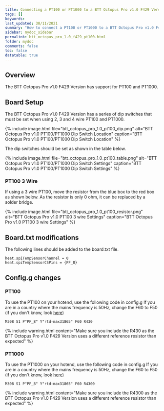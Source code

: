 ```yaml
---
title: Connecting a PT100 or PT1000 to a BTT Octopus Pro v1.0 F429 Version
tags: []
keywords: 
last_updated: 30/11/2021
summary: "How to connect a PT100 or PT1000 to a BTT Octopus Pro v1.0 F429 Version"
sidebar: mydoc_sidebar
permalink: btt_octopus_pro_1.0_f429_pt100.html
folder: mydoc
comments: false
toc: false
datatable: true
---
```


## Overview

The BTT Octopus Pro v1.0 F429 Version has support for PT100 and PT1000.  

## Board Setup

The BTT Octopus Pro v1.0 F429 Version has a series of dip switches that must be set when using 2, 3 and 4 wire PT100 and PT1000.  

{% include image.html file="btt_octopus_pro_1.0_pt100_dip.png" alt="BTT Octopus Pro v1.0 PT100/PT1000 Dip Switch Location" caption="BTT Octopus Pro v1.0 PT100/PT1000 Dip Switch Location" %}  

The dip switches should be set as shown in the table below.  

{% include image.html file="btt_octopus_pro_1.0_pt100_table.png" alt="BTT Octopus Pro v1.0 PT100/PT1000 Dip Switch Settings" caption="BTT Octopus Pro v1.0 PT100/PT1000 Dip Switch Settings" %}  

### PT100 3 Wire

If using a 3 wire PT100, move the resistor from the blue box to the red box as shown below. As the resistor is only 0 ohm, it can be replaced by a solder bridge.  

{% include image.html file="btt_octopus_pro_1.0_pt100_resistor.png" alt="BTT Octopus Pro v1.0 PT100 3 wire Settings" caption="BTT Octopus Pro v1.0 PT100 3 wire Settings" %}  

## Board.txt modifications

The following lines should be added to the board.txt file.

```
heat.spiTempSensorChannel = 0
heat.spiTempSensorCSPins = {PF_8}
```

## Config.g changes

### PT100

To use the PT100 on your hotend, use the following code in config.g
If you are in a country where the mains frequency is 50Hz, change the F60 to F50 (if you don't know, look [here](https://www.oaktreeproducts.com/img/product/description/List%20of%20Worldwide%20AC%20Voltages.pdf))

```
M308 S1 P"PF_8" Y"rtd-max31865" F60 R430
```

{% include warning.html content="Make sure you include the R430 as the BTT Octopus Pro v1.0 F429 Version uses a different reference resistor than expected" %}

### PT1000

To use the PT1000 on your hotend, use the following code in config.g
If you are in a country where the mains frequency is 50Hz, change the F60 to F50 (if you don't know, look [here](https://www.oaktreeproducts.com/img/product/description/List%20of%20Worldwide%20AC%20Voltages.pdf))

```
M308 S1 P"PF_8" Y"rtd-max31865" F60 R4300
```

{% include warning.html content="Make sure you include the R4300 as the BTT Octopus Pro v1.0 F429 Version uses a different reference resistor than expected" %}